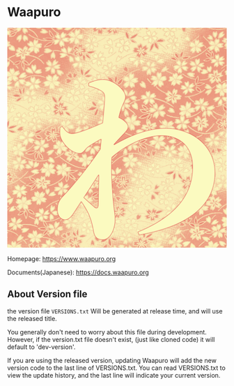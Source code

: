 # Waapuro
![waapuro.png](builtin%2Fstatic%2Fimg%2Fwaapuro_logo%2Fwaapuro.png)

Homepage:
https://www.waapuro.org

Documents(Japanese):
https://docs.waapuro.org

## About Version file
the version file `VERSIONS.txt` Will be generated at release time,
and will use the released title.

You generally don't need to worry about this file during
development. However, if the version.txt file doesn't exist,
(just like cloned code) it will default to 'dev-version'.

If you are using the released version, updating Waapuro will
add the new version code to the last line of VERSIONS.txt. 
You can read VERSIONS.txt to view the update history, and the 
last line will indicate your current version.